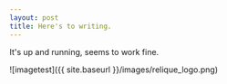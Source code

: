 ```yaml
---
layout: post
title: Here's to writing.
---
```


It's up and running, seems to work fine.

![imagetest]({{ site.baseurl }}/images/relique_logo.png)